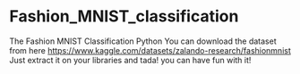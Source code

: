 # Fashion_MNIST_classification
The Fashion MNIST Classification Python
You can download the dataset from here https://www.kaggle.com/datasets/zalando-research/fashionmnist
Just extract it on your libraries and tada! you can have fun with it!
